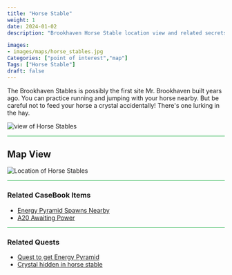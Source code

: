 ```yaml
---
title: "Horse Stable"
weight: 1
date: 2024-01-02
description: "Brookhaven Horse Stable location view and related secrets"

images:
- images/maps/horse_stables.jpg
Categories: ["point of interest","map"]
Tags: ["Horse Stable"]
draft: false
--- 
```


The Brookhaven Stables is possibly the first site Mr. Brookhaven built years ago. You can practice running and jumping with your horse nearby. But be careful not to feed your horse a crystal accidentally! There's one lurking in the hay.

![view of Horse Stables](/images/maps/horse_stables.jpg)


<hr style="background-color: #28b44c" size=8>

## Map View

![Location of Horse Stables](/images/maps/horse-stable.png)

<hr style="background-color: #28b44c" size=8>

### Related CaseBook Items

- [Energy Pyramid Spawns Nearby](/casebook/energy_pyramids/#known-locations)
- [A20 Awaiting Power](/casebook/light_panel/#a20)

<hr style="background-color: #28b44c" size=8>

### Related Quests

- [Quest to get Energy Pyramid](/lore/special_tools/energy_pyramid)
- [Crystal hidden in horse stable](/lore/quests/find_7_crystals)
